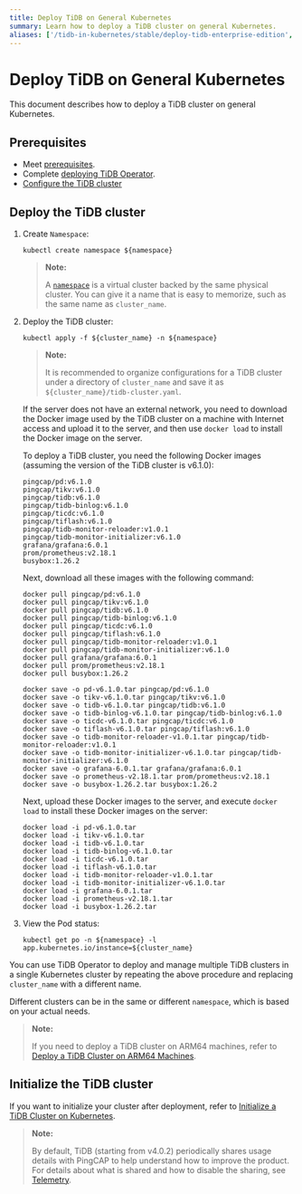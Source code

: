 ```yaml
---
title: Deploy TiDB on General Kubernetes
summary: Learn how to deploy a TiDB cluster on general Kubernetes.
aliases: ['/tidb-in-kubernetes/stable/deploy-tidb-enterprise-edition','/tidb-in-kubernetes/v1.3/deploy-tidb-enterprise-edition']
---
```


# Deploy TiDB on General Kubernetes

This document describes how to deploy a TiDB cluster on general Kubernetes.

## Prerequisites

- Meet [prerequisites](prerequisites.md).
- Complete [deploying TiDB Operator](deploy-tidb-operator.md).
- [Configure the TiDB cluster](configure-a-tidb-cluster.md)

## Deploy the TiDB cluster

1. Create `Namespace`:

    
    ``` shell
    kubectl create namespace ${namespace}
    ```

    > **Note:**
    >
    > A [`namespace`](https://kubernetes.io/docs/concepts/overview/working-with-objects/namespaces/) is a virtual cluster backed by the same physical cluster. You can give it a name that is easy to memorize, such as the same name as `cluster_name`.

2. Deploy the TiDB cluster:

    
    ``` shell
    kubectl apply -f ${cluster_name} -n ${namespace}
    ```

    > **Note:**
    >
    > It is recommended to organize configurations for a TiDB cluster under a directory of `cluster_name` and save it as `${cluster_name}/tidb-cluster.yaml`.

    If the server does not have an external network, you need to download the Docker image used by the TiDB cluster on a machine with Internet access and upload it to the server, and then use `docker load` to install the Docker image on the server.

    To deploy a TiDB cluster, you need the following Docker images (assuming the version of the TiDB cluster is v6.1.0):

    ```shell
    pingcap/pd:v6.1.0
    pingcap/tikv:v6.1.0
    pingcap/tidb:v6.1.0
    pingcap/tidb-binlog:v6.1.0
    pingcap/ticdc:v6.1.0
    pingcap/tiflash:v6.1.0
    pingcap/tidb-monitor-reloader:v1.0.1
    pingcap/tidb-monitor-initializer:v6.1.0
    grafana/grafana:6.0.1
    prom/prometheus:v2.18.1
    busybox:1.26.2
    ```

    Next, download all these images with the following command:

    
    ```shell
    docker pull pingcap/pd:v6.1.0
    docker pull pingcap/tikv:v6.1.0
    docker pull pingcap/tidb:v6.1.0
    docker pull pingcap/tidb-binlog:v6.1.0
    docker pull pingcap/ticdc:v6.1.0
    docker pull pingcap/tiflash:v6.1.0
    docker pull pingcap/tidb-monitor-reloader:v1.0.1
    docker pull pingcap/tidb-monitor-initializer:v6.1.0
    docker pull grafana/grafana:6.0.1
    docker pull prom/prometheus:v2.18.1
    docker pull busybox:1.26.2

    docker save -o pd-v6.1.0.tar pingcap/pd:v6.1.0
    docker save -o tikv-v6.1.0.tar pingcap/tikv:v6.1.0
    docker save -o tidb-v6.1.0.tar pingcap/tidb:v6.1.0
    docker save -o tidb-binlog-v6.1.0.tar pingcap/tidb-binlog:v6.1.0
    docker save -o ticdc-v6.1.0.tar pingcap/ticdc:v6.1.0
    docker save -o tiflash-v6.1.0.tar pingcap/tiflash:v6.1.0
    docker save -o tidb-monitor-reloader-v1.0.1.tar pingcap/tidb-monitor-reloader:v1.0.1
    docker save -o tidb-monitor-initializer-v6.1.0.tar pingcap/tidb-monitor-initializer:v6.1.0
    docker save -o grafana-6.0.1.tar grafana/grafana:6.0.1
    docker save -o prometheus-v2.18.1.tar prom/prometheus:v2.18.1
    docker save -o busybox-1.26.2.tar busybox:1.26.2
    ```

    Next, upload these Docker images to the server, and execute `docker load` to install these Docker images on the server:

    
    ```shell
    docker load -i pd-v6.1.0.tar
    docker load -i tikv-v6.1.0.tar
    docker load -i tidb-v6.1.0.tar
    docker load -i tidb-binlog-v6.1.0.tar
    docker load -i ticdc-v6.1.0.tar
    docker load -i tiflash-v6.1.0.tar
    docker load -i tidb-monitor-reloader-v1.0.1.tar
    docker load -i tidb-monitor-initializer-v6.1.0.tar
    docker load -i grafana-6.0.1.tar
    docker load -i prometheus-v2.18.1.tar
    docker load -i busybox-1.26.2.tar
    ```

3. View the Pod status:

    
    ``` shell
    kubectl get po -n ${namespace} -l app.kubernetes.io/instance=${cluster_name}
    ```

You can use TiDB Operator to deploy and manage multiple TiDB clusters in a single Kubernetes cluster by repeating the above procedure and replacing `cluster_name` with a different name.

Different clusters can be in the same or different `namespace`, which is based on your actual needs.

> **Note:**
>
> If you need to deploy a TiDB cluster on ARM64 machines, refer to [Deploy a TiDB Cluster on ARM64 Machines](deploy-cluster-on-arm64.md).

## Initialize the TiDB cluster

If you want to initialize your cluster after deployment, refer to [Initialize a TiDB Cluster on Kubernetes](initialize-a-cluster.md).

> **Note:**
>
> By default, TiDB (starting from v4.0.2) periodically shares usage details with PingCAP to help understand how to improve the product. For details about what is shared and how to disable the sharing, see [Telemetry](https://docs.pingcap.com/tidb/stable/telemetry).
